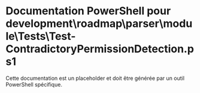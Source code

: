 # Documentation PowerShell pour development\roadmap\parser\module\Tests\Test-ContradictoryPermissionDetection.ps1

Cette documentation est un placeholder et doit être générée par un outil PowerShell spécifique.
